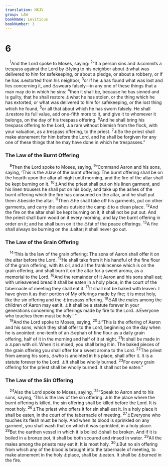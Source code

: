 ```yaml
---
translation: NKJV
group: LAW
bookName: Leviticus 
bookNumber: 3
---
```


<div class="title"><h1>6</h1></div>
<span class="verse le_6_1"> <sup>1</sup>And the Lord spoke to Moses, saying: </span>
<span class="verse le_6_2"><sup>2</sup>“If a person sins and <a data-toggle="tooltip" data-placement="bottom" title="Num. 5:6">⚓</a>commits a trespass against the Lord by <a data-toggle="tooltip" data-placement="bottom" title="Lev. 19:11; Acts 5:4; Col. 3:9">⚓</a>lying to his neighbor about <a data-toggle="tooltip" data-placement="bottom" title="Ex. 22:7, 10">⚓</a>what was delivered to him for safekeeping, or about a pledge, or about a robbery, or if he has <a data-toggle="tooltip" data-placement="bottom" title="Prov. 24:28">⚓</a>extorted from his neighbor, </span>
<span class="verse le_6_3"><sup>3</sup>or if he <a data-toggle="tooltip" data-placement="bottom" title="Ex. 23:4; Deut. 22:1–4">⚓</a>has found what was lost and lies concerning it, and <a data-toggle="tooltip" data-placement="bottom" title="Ex. 22:11; Lev. 19:12; Jer. 7:9; Zech. 5:4">⚓</a>swears falsely—in any one of these things that a man may do in which he sins: </span>
<span class="verse le_6_4"><sup>4</sup>then it shall be, because he has sinned and is guilty, that he shall restore <a data-toggle="tooltip" data-placement="bottom" title="Lev. 24:18, 21">⚓</a>what he has stolen, or the thing which he has extorted, or what was delivered to him for safekeeping, or the lost thing which he found, </span>
<span class="verse le_6_5"><sup>5</sup>or all that about which he has sworn falsely. He shall <a data-toggle="tooltip" data-placement="bottom" title="Lev. 5:16; Num. 5:7, 8; 2 Sam. 12:6">⚓</a>restore its full value, add one-fifth more to it, and give it to whomever it belongs, on the day of his trespass offering. </span>
<span class="verse le_6_6"><sup>6</sup>And he shall bring his trespass offering to the Lord, <a data-toggle="tooltip" data-placement="bottom" title="Lev. 1:3; 5:15">⚓</a>a ram without blemish from the flock, with your valuation, as a trespass offering, to the priest. </span>
<span class="verse le_6_7"><sup>7</sup><a data-toggle="tooltip" data-placement="bottom" title="Lev. 4:26">⚓</a>So the priest shall make atonement for him before the Lord, and he shall be forgiven for any one of these things that he may have done in which he trespasses.”<br/></span>
<div class="title"><h3>The Law of the Burnt Offering</h3></div>
<span class="verse le_6_8"> <sup>8</sup>Then the Lord spoke to Moses, saying, </span>
<span class="verse le_6_9"><sup>9</sup>“Command Aaron and his sons, saying, ‘This is the <a data-toggle="tooltip" data-placement="bottom" title="Ex. 29:38–42; Num. 28:3–10">⚓</a>law of the burnt offering: The burnt offering shall be on the hearth upon the altar all night until morning, and the fire of the altar shall be kept burning on it. </span>
<span class="verse le_6_10"><sup>10</sup><a data-toggle="tooltip" data-placement="bottom" title="Ex. 28:39–43; Lev. 16:4; Ezek. 44:17, 18">⚓</a>And the priest shall put on his linen garment, and his linen trousers he shall put on his body, and take up the ashes of the burnt offering which the fire has consumed on the altar, and he shall put them <a data-toggle="tooltip" data-placement="bottom" title="Lev. 1:16">⚓</a>beside the altar. </span>
<span class="verse le_6_11"><sup>11</sup>Then <a data-toggle="tooltip" data-placement="bottom" title="Ezek. 44:19">⚓</a>he shall take off his garments, put on other garments, and carry the ashes outside the camp <a data-toggle="tooltip" data-placement="bottom" title="Lev. 4:12">⚓</a>to a clean place. </span>
<span class="verse le_6_12"><sup>12</sup>And the fire on the altar shall be kept burning on it; it shall not be put out. And the priest shall burn wood on it every morning, and lay the burnt offering in order on it; and he shall burn on it the <a data-toggle="tooltip" data-placement="bottom" title="Lev. 3:3, 5, 9, 14">⚓</a>fat of the peace offerings. </span>
<span class="verse le_6_13"><sup>13</sup>A fire shall always be burning on the <a data-toggle="tooltip" data-placement="bottom" title="Lev. 1:7">⚓</a>altar; it shall never go out.<br/></span>
<div class="title"><h3>The Law of the Grain Offering</h3></div>
<span class="verse le_6_14"> <sup>14</sup>‘This is the law of the grain offering: The sons of Aaron shall offer it on the altar before the Lord. </span>
<span class="verse le_6_15"><sup>15</sup>He shall take from it his handful of the fine flour of the grain offering, with its oil, and all the frankincense which is on the grain offering, and shall burn it on the altar for a sweet aroma, as a memorial to the Lord. </span>
<span class="verse le_6_16"><sup>16</sup>And the remainder of it Aaron and his sons shall eat; with unleavened bread it shall be eaten in a holy place; in the court of the tabernacle of meeting they shall eat it. </span>
<span class="verse le_6_17"><sup>17</sup>It shall not be baked with leaven. I have given it as their portion of My offerings made by fire; it is most holy, like the sin offering and the <a data-toggle="tooltip" data-placement="bottom" title="Lev. 7:7">⚓</a>trespass offering. </span>
<span class="verse le_6_18"><sup>18</sup><a data-toggle="tooltip" data-placement="bottom" title="Lev. 6:29; 7:6; Num. 18:10; 1 Cor. 9:13">⚓</a>All the males among the children of Aaron may eat it. <a data-toggle="tooltip" data-placement="bottom" title="Lev. 3:17">⚓</a>It shall be a statute forever in your generations concerning the offerings made by fire to the Lord. <a data-toggle="tooltip" data-placement="bottom" title="Ex. 29:37; Lev. 22:3–7; Num. 4:15; Hag. 2:11–13">⚓</a>Everyone who touches them must be holy.’ ”<br/></span>
<span class="verse le_6_19"> <sup>19</sup>And the Lord spoke to Moses, saying, </span>
<span class="verse le_6_20"><sup>20</sup><a data-toggle="tooltip" data-placement="bottom" title="Ex. 29:2">⚓</a>“This is the offering of Aaron and his sons, which they shall offer to the Lord, beginning on the day when he is anointed: one-tenth of an <a data-toggle="tooltip" data-placement="bottom" title="Ex. 16:36">⚓</a>ephah of fine flour as a daily grain offering, half of it in the morning and half of it at night. </span>
<span class="verse le_6_21"><sup>21</sup>It shall be made in a <a data-toggle="tooltip" data-placement="bottom" title="Lev. 2:5; 7:9">⚓</a>pan with oil. When it is mixed, you shall bring it in. The baked pieces of the grain offering you shall offer for a sweet aroma to the Lord. </span>
<span class="verse le_6_22"><sup>22</sup>The priest from among his sons, <a data-toggle="tooltip" data-placement="bottom" title="Lev. 4:3">⚓</a>who is anointed in his place, shall offer it. It is a statute forever to the Lord. <a data-toggle="tooltip" data-placement="bottom" title="Ex. 29:25">⚓</a>It shall be wholly burned. </span>
<span class="verse le_6_23"><sup>23</sup>For every grain offering for the priest shall be wholly burned. It shall not be eaten.”<br/></span>
<div class="title"><h3>The Law of the Sin Offering</h3></div>
<span class="verse le_6_24"> <sup>24</sup>Also the Lord spoke to Moses, saying, </span>
<span class="verse le_6_25"><sup>25</sup>“Speak to Aaron and to his sons, saying, ‘This is the law of the sin offering: <a data-toggle="tooltip" data-placement="bottom" title="Lev. 1:1, 3, 5, 11">⚓</a>In the place where the burnt offering is killed, the sin offering shall be killed before the Lord. It is most holy. </span>
<span class="verse le_6_26"><sup>26</sup><a data-toggle="tooltip" data-placement="bottom" title="(Lev. 10:17, 18); Num. 18:9, 10; (Ezek. 44:28, 29)">⚓</a>The priest who offers it for sin shall eat it. In a holy place it shall be eaten, in the court of the tabernacle of meeting. </span>
<span class="verse le_6_27"><sup>27</sup><a data-toggle="tooltip" data-placement="bottom" title="Ex. 29:37; Num. 4:15; Hag. 2:11–13">⚓</a>Everyone who touches its flesh must be holy. And when its blood is sprinkled on any garment, you shall wash that on which it was sprinkled, in a holy place. </span>
<span class="verse le_6_28"><sup>28</sup>But the earthen vessel in which it is boiled <a data-toggle="tooltip" data-placement="bottom" title="Lev. 11:33; 15:12">⚓</a>shall be broken. And if it is boiled in a bronze pot, it shall be both scoured and rinsed in water. </span>
<span class="verse le_6_29"><sup>29</sup>All the males among the priests may eat it. It is most holy. </span>
<span class="verse le_6_30"><sup>30</sup><a data-toggle="tooltip" data-placement="bottom" title="Lev. 4:7, 11, 12, 18, 21; 10:18; 16:27; (Heb. 13:11, 12)">⚓</a>But no sin offering from which any of the blood is brought into the tabernacle of meeting, to make atonement in the holy <a data-toggle="tooltip" data-placement="bottom" title="Ex. 26:33">⚓</a>place, shall be <a data-toggle="tooltip" data-placement="bottom" title="Lev. 6:16, 23, 26">⚓</a>eaten. It shall be <a data-toggle="tooltip" data-placement="bottom" title="Lev. 16:27">⚓</a>burned in the fire.<br/></span>
